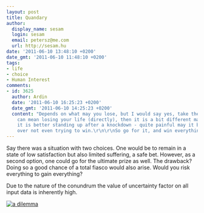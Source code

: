 ```yaml
---
layout: post
title: Quandary
author:
  display_name: sesam
  login: sesam
  email: petersz@me.com
  url: http://sesam.hu
date: '2011-06-10 13:48:10 +0200'
date_gmt: '2011-06-10 11:48:10 +0200'
tags:
- life
- choice
- Human Interest
comments:
- id: 3625
  author: Ardin
  date: '2011-06-10 16:25:23 +0200'
  date_gmt: '2011-06-10 14:25:23 +0200'
  content: "Depends on what may you lose, but I would say yes, take the risk. If it
    can mean losing your life (directly), then it is a bit different matter. Otherwise
    it is better standing up after a knockdown - quite painful may it be - than crying
    over not even trying to win.\r\n\r\nSo go for it, and win everything! :-)"
---
```


Say there was a situation with two choices. One would be to remain in a state of low satisfaction but also limited suffering, a safe bet. However, as a second option, one could go for the ultimate prize as well. The drawback? Doing so a good chance of a total fiasco would also arise. Would you risk everything to gain everything?

Due to the nature of the conundrum the value of uncertainty factor on all input data is inherently high.

[![a dilemma](http://farm4.static.flickr.com/3160/2757851927_838e959e76_z.jpg)](http://www.flickr.com/photos/julia_manzerova/2757851927 "a dilemma by Julia Manzerova, on Flickr")
